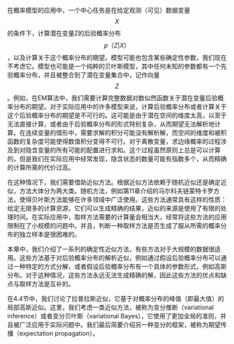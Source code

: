 在概率模型的应用中，一个中心任务是在给定观测（可见）数据变量$$ X $$的条件下，计算潜在变量Z的后验概率分布$$ p（Z|X）$$，以及计算关于这个概率分布的期望。模型可能也包含某些确定性参数，我们现在不考虑它。模型也可能是一个纯粹的贝叶斯模型，其中任何未知的参数都有一个先验概率分布，并且被整合到了潜在变量集合中，记作向量$$ Z $$。例如，在EM算法中，我们需要计算完整数据对数似然函数关于潜在变量后验概率分布的期望。对于实际应用中的许多模型来说，计算后验概率分布或者计算关于这个后验概率分布的期望是不可行的。这可能是由于潜在空间的维度太高，以至于无法直接计算，或者由于后验概率分布的形式特别复杂，从而期望无法解析地计算。在连续变量的情形中，需要求解的积分可能没有解析解，而空间的维度和被积函数的复杂度可能使得数值积分变得不可行。对于离散变量，求边缘概率的过程涉及到对隐含变量的所有可能的配置进行求和。这个过程虽然原则上总是可以计算的，但是我们在实际应用中经常发现，隐含状态的数量可能有指数多个，从而精确的计算所需的代价过高。     

在这种情况下，我们需要借助近似方法。根据近似方法依赖于随机近似还是确定近似，方法大体分为两大类。随机方法，例如第11章介绍的马尔科夫链蒙特卡罗方法，使得贝叶斯方法能够在许多领域中广泛使用。这些方法通常具有这样的性质：给定无限多的计算资源，它们可以生成精确的结果，近似的来源是使用了有限的处理时间。在实际应用中，取样方法需要的计算量会相当大，经常将这些方法的应用限制在了小规模的问题中。并且，判断一种取样方法是否生成了服从所需的概率分布的独立样本是很困难的。    

本章中，我们介绍了一系列的确定性近似方法，有些方法对于大规模的数据很适用。这些方法基于对后验概率分布的解析近似，例如通过假设后验概率分布可以通过一种特定的方式分解，或者假设后验概率分布有一个具体的参数形式，例如高斯分布。对于这种情况，这些方法永远无法生成精确的解，因此这些方法的优点和缺点与取样方法是互补的。    

在4.4节中，我们讨论了拉普拉斯近似，它基于对概率分布的峰值（即最大值）的局部高斯近似。这里，我们考虑一类近似方法，被称为变分推断（variational inference）或者变分贝叶斯（variational Bayes），它使用了更加全局的准则，并且被广泛应用于实际问题中。我们最后简要介绍另一种变分的框架，被称为期望传播（expectation propagation）。
